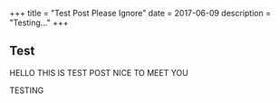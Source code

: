 +++
title = "Test Post Please Ignore"
date = 2017-06-09
description = "Testing..."
+++

## Test

HELLO THIS IS TEST POST NICE TO MEET YOU

<!-- more -->

TESTING

